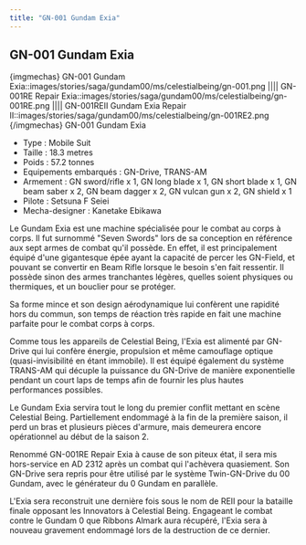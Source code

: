 ```yaml
---
title: "GN-001 Gundam Exia"
---
```


GN-001 Gundam Exia
------------------


{imgmechas}
GN-001 Gundam Exia::images/stories/saga/gundam00/ms/celestialbeing/gn-001.png
||||
GN-001RE Repair Exia::images/stories/saga/gundam00/ms/celestialbeing/gn-001RE.png
||||
GN-001REII Gundam Exia Repair II::images/stories/saga/gundam00/ms/celestialbeing/gn-001RE2.png
{/imgmechas}
GN-001 Gundam Exia


- Type : Mobile Suit  
- Taille : 18.3 metres  
- Poids : 57.2 tonnes  
- Equipements embarqués : GN-Drive, TRANS-AM  
- Armement : GN sword/rifle x 1, GN long blade x 1, GN short blade x 1, GN beam saber x 2, GN beam dagger x 2, GN vulcan gun x 2, GN shield x 1  
- Pilote : Setsuna F Seiei  
- Mecha-designer : Kanetake Ebikawa


Le Gundam Exia est une machine spécialisée pour le combat au corps à corps. Il fut surnommé "Seven Swords" lors de sa conception en référence aux sept armes de combat qu'il possède. En effet, il est principalement équipé d'une gigantesque épée ayant la capacité de percer les GN-Field, et pouvant se convertir en Beam Rifle lorsque le besoin s'en fait ressentir. Il possède sinon des armes tranchantes légères, quelles soient physiques ou thermiques, et un bouclier pour se protéger.


Sa forme mince et son design aérodynamique lui confèrent une rapidité hors du commun, son temps de réaction très rapide en fait une machine parfaite pour le combat corps à corps.


Comme tous les appareils de Celestial Being, l'Exia est alimenté par GN-Drive qui lui confère énergie, propulsion et même camouflage optique (quasi-invisibilité en étant immobile). Il est équipé également du système TRANS-AM qui décuple la puissance du GN-Drive de manière exponentielle pendant un court laps de temps afin de fournir les plus hautes performances possibles.


Le Gundam Exia servira tout le long du premier conflit mettant en scène Celestial Being. Partiellement endommagé à la fin de la première saison, il perd un bras et plusieurs pièces d'armure, mais demeurera encore opérationnel au début de la saison 2.


Renommé GN-001RE Repair Exia à cause de son piteux état, il sera mis hors-service en AD 2312 après un combat qui l'achèvera quasiement. Son GN-Drive sera repris pour être utilisé par le système Twin-GN-Drive du 00 Gundam, avec le générateur du 0 Gundam en parallèle.


L'Exia sera reconstruit une dernière fois sous le nom de REII pour la bataille finale opposant les Innovators à Celestial Being. Engageant le combat contre le Gundam 0 que Ribbons Almark aura récupéré, l'Exia sera à nouveau gravement endommagé lors de la destruction de ce dernier.


 


